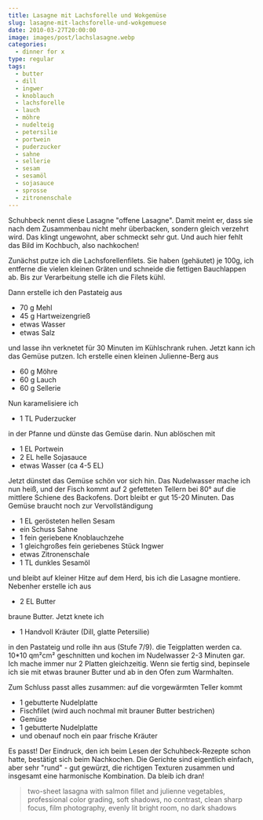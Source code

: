 ```yaml
---
title: Lasagne mit Lachsforelle und Wokgemüse
slug: lasagne-mit-lachsforelle-und-wokgemuese
date: 2010-03-27T20:00:00
image: images/post/lachslasagne.webp
categories: 
  - dinner for x
type: regular
tags: 
  - butter
  - dill
  - ingwer
  - knoblauch
  - lachsforelle
  - lauch
  - möhre
  - nudelteig
  - petersilie
  - portwein
  - puderzucker
  - sahne
  - sellerie
  - sesam
  - sesamöl
  - sojasauce
  - sprosse
  - zitronenschale
---
```


Schuhbeck nennt diese Lasagne "offene Lasagne". Damit meint er, dass sie nach dem Zusammenbau nicht mehr überbacken, sondern gleich verzehrt wird. Das klingt ungewohnt, aber schmeckt sehr gut. Und auch hier fehlt das Bild im Kochbuch, also nachkochen!

Zunächst putze ich die Lachsforellenfilets. Sie haben (gehäutet) je 100g, ich entferne die vielen kleinen Gräten und schneide die fettigen Bauchlappen ab. Bis zur Verarbeitung stelle ich die Filets kühl.

Dann erstelle ich den Pastateig aus

* 70 g Mehl 
* 45 g Hartweizengrieß 
* etwas Wasser
* etwas Salz

und lasse ihn verknetet für 30 Minuten im Kühlschrank ruhen. Jetzt kann ich das Gemüse putzen. Ich erstelle einen kleinen Julienne-Berg aus

* 60 g Möhre 
* 60 g Lauch 
* 60 g Sellerie

Nun karamelisiere ich

* 1 TL Puderzucker

in der Pfanne und dünste das Gemüse darin. Nun ablöschen mit

* 1 EL Portwein 
* 2 EL helle Sojasauce 
* etwas Wasser (ca 4-5 EL)

Jetzt dünstet das Gemüse schön vor sich hin. Das Nudelwasser mache ich nun heiß, und der Fisch kommt auf 2 gefetteten Tellern bei 80° auf die mittlere Schiene des Backofens. Dort bleibt er gut 15-20 Minuten. Das Gemüse braucht noch zur Vervollständigung

* 1 EL gerösteten hellen Sesam 
* ein Schuss Sahne 
* 1 fein geriebene Knoblauchzehe 
* 1 gleichgroßes fein geriebenes Stück Ingwer 
* etwas Zitronenschale 
* 1 TL dunkles Sesamöl

und bleibt auf kleiner Hitze auf dem Herd, bis ich die Lasagne montiere. Nebenher erstelle ich aus

* 2 EL Butter

braune Butter. Jetzt knete ich

* 1 Handvoll Kräuter (Dill, glatte Petersilie)

in den Pastateig und rolle ihn aus (Stufe 7/9). die Teigplatten werden ca. 10\*10 qm²cm² geschnitten und kochen im Nudelwasser 2-3 Minuten gar. Ich mache immer nur 2 Platten gleichzeitig. Wenn sie fertig sind, bepinsele ich sie mit etwas brauner Butter und ab in den Ofen zum Warmhalten.

Zum Schluss passt alles zusammen: auf die vorgewärmten Teller kommt

* 1 gebutterte Nudelplatte 
* Fischfilet (wird auch nochmal mit brauner Butter bestrichen)
* Gemüse 
* 1 gebutterte Nudelplatte 
* und obenauf noch ein paar frische Kräuter

Es passt! Der Eindruck, den ich beim Lesen der Schuhbeck-Rezepte schon hatte, bestätigt sich beim Nachkochen. Die Gerichte sind eigentlich einfach, aber sehr "rund" - gut gewürzt, die richtigen Texturen zusammen und insgesamt eine harmonische Kombination. Da bleib ich dran!

> two-sheet lasagna with salmon fillet and julienne vegetables, professional color grading, soft shadows, no contrast, clean sharp focus, film photography, evenly lit bright room, no dark shadows